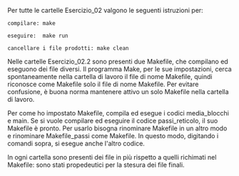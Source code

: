 Per tutte le cartelle Esercizio_02 valgono le seguenti istruzioni per:

	compilare: make

	eseguire:  make run

	cancellare i file prodotti: make clean

Nelle cartelle Esercizio_02.2 sono presenti due Makefile, che compilano ed eseguono dei file diversi.
Il programma Make, per le sue impostazioni, cerca spontaneamente nella cartella di lavoro 
il file di nome Makefile, quindi riconosce come Makefile solo il file di nome Makefile. 
Per evitare confusione, è buona norma mantenere attivo un solo Makefile nella cartella di lavoro.

Per come ho impostato Makefile, compila ed esegue i codici media_blocchi e main.
Se si vuole compilare ed eseguire il codice passi_reticolo, il suo Makefile è pronto. 
Per usarlo bisogna rinominare Makefile in un altro modo e rinominare Makefile_passi 
come Makefile. In questo modo, digitando i comandi sopra, si esegue anche l'altro codice. 

In ogni cartella sono presenti dei file in più rispetto a quelli richimati 
nel Makefile: sono stati propedeutici per la stesura dei file finali.
